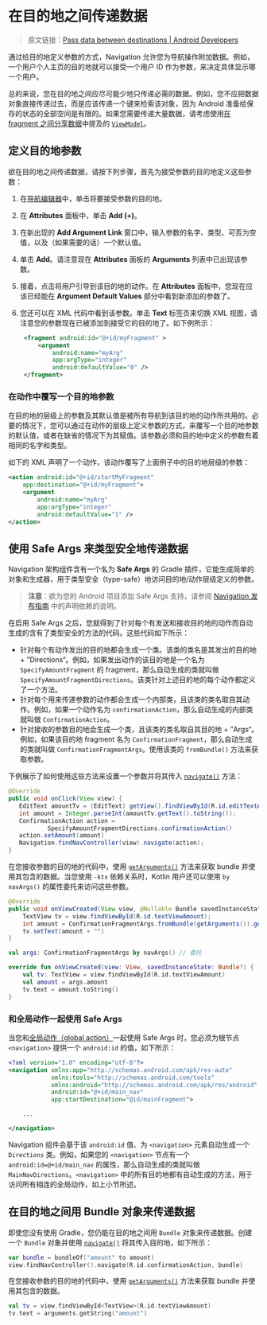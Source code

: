 # 在目的地之间传递数据
> 原文链接：[Pass data between destinations  |  Android Developers](https://developer.android.google.cn/topic/libraries/architecture/navigation/navigation-pass-data)

通过给目的地定义参数的方式，Navigation 允许您为导航操作附加数据。例如，一个用户个人主页的目的地就可以接受一个用户 ID 作为参数，来决定具体显示哪一个用户。

总的来说，您在目的地之间应尽可能少地只传递必需的数据。例如，您不应把数据对象直接传递过去，而是应该传递一个键来检索该对象，因为 Android 准备给保存的状态的全部空间是有限的。如果您需要传递大量数据，请考虑使用[在 fragment 之间分享数据](https://github.com/Android-Jetpack-Chinese-Translation/android-jetpack-chinese-translation/blob/master/DOCS/B_Guides/3_Core_topics/3_2_Architecture_Components/3_2_8_ViewModel.md)中提及的 [`ViewModel`](https://developer.android.google.cn/reference/androidx/lifecycle/ViewModel?hl=zh-cn)。

## 定义目的地参数

欲在目的地之间传递数据，请按下列步骤，首先为接受参数的目的地定义这些参数：

1. 在[导航编辑器](https://github.com/Android-Jetpack-Chinese-Translation/android-jetpack-chinese-translation/blob/master/DOCS/B_Guides/3_Core_topics/3_3_Navigation/3_3_2_Implement_Navigation_with_the_Navigation_Architecture_Component.md)中，单击将要接受参数的目的地。
2. 在 **Attributes** 面板中，单击 **Add (+)**。
3. 在新出现的 **Add Argument Link** 窗口中，输入参数的名字、类型、可否为空值，以及（如果需要的话）一个默认值。
4. 单击 **Add**。请注意现在 **Attributes** 面板的 **Arguments** 列表中已出现该参数。
5. 接着，点击将用户引导到该目的地的动作。在 **Attributes** 面板中，您现在应该已经能在 **Argument Default Values** 部分中看到新添加的参数了。
6. 您还可以在 XML 代码中看到该参数。单击 **Text** 标签页来切换 XML 视图，请注意您的参数现在已被添加到接受它的目的地了。如下例所示：
	
	```xml
	 <fragment android:id="@+id/myFragment" >
	     <argument
	         android:name="myArg"
	         app:argType="integer"
	         android:defaultValue="0" />
	 </fragment>
	```

### 在动作中覆写一个目的地参数

在目的地的层级上的参数及其默认值是被所有导航到该目的地的动作所共用的。必要的情况下，您可以通过在动作的层级上定义参数的方式，来覆写一个目的地参数的默认值，或者在缺省的情况下为其赋值。该参数必须和目的地中定义的参数有着相同的名字和类型。

如下的 XML 声明了一个动作，该动作覆写了上面例子中的目的地层级的参数：

```xml
<action android:id="@+id/startMyFragment"
    app:destination="@+id/myFragment">
    <argument
        android:name="myArg"
        app:argType="integer"
        android:defaultValue="1" />
</action>
```

## 使用 Safe Args 来类型安全地传递数据

Navigation 架构组件含有一个名为 **Safe Args** 的 Gradle 插件，它能生成简单的对象和生成器，用于类型安全（type-safe）地访问目的地/动作层级定义的参数。

>**注意**：欲为您的 Android 项目添加 Safe Args 支持，请参阅 [Navigation 发布指南](https://developer.android.google.cn/jetpack/androidx/releases/navigation?hl=zh-cn#safeargs) 中的声明依赖的说明。

在启用 Safe Args 之后，您就得到了针对每个有发送和接收目的地的动作而自动生成的含有了类型安全的方法的代码。这些代码如下所示：

* 针对每个有动作发出的目的地都会生成一个类。该类的类名是其发出的目的地 + ”Directions“。例如，如果发出动作的该目的地是一个名为 `SpecifyAmountFragment` 的 fragment，那么自动生成的类就叫做 `SpecifyAmountFragmentDirections`。该类针对上述目的地的每个动作都定义了一个方法。
* 针对每个用来传递参数的动作都会生成一个内部类，且该类的类名取自其动作。例如，如果一个动作名为 `confirmationAction`，那么自动生成的内部类就叫做 `ConfirmationAction`。
* 针对接收的参数目的地会生成一个类，且该类的类名取自其目的地 + ”Args“。例如，如果该目的地 fragment 名为 `ConfirmationFragment`，那么自动生成的类就叫做 `ConfirmationFragmentArgs`。使用该类的 `fromBundle()` 方法来获取参数。

下例展示了如何使用这些方法来设置一个参数并将其传入 [`navigate()`](https://developer.android.google.cn/reference/androidx/navigation/NavController.html?hl=zh-cn#navigate(int)) 方法：

```java
@Override
public void onClick(View view) {
   EditText amountTv = (EditText) getView().findViewById(R.id.editTextAmount);
   int amount = Integer.parseInt(amountTv.getText().toString());
   ConfirmationAction action =
           SpecifyAmountFragmentDirections.confirmationAction()
   action.setAmount(amount)
   Navigation.findNavController(view).navigate(action);
}
```

在您接收参数的目的地的代码中，使用 [`getArguments()`](https://developer.android.google.cn/reference/android/support/v4/app/Fragment.html?hl=zh-cn#getArguments()) 方法来获取 bundle 并使用其包含的数据。当您使用 `-ktx` 依赖关系时，Kotlin 用户还可以使用 `by navArgs()` 的属性委托来访问这些参数。

```java
@Override
public void onViewCreated(View view, @Nullable Bundle savedInstanceState) {
    TextView tv = view.findViewById(R.id.textViewAmount);
    int amount = ConfirmationFragmentArgs.fromBundle(getArguments()).getAmount();
    tv.setText(amount + "")
}
```

```kotlin
val args: ConfirmationFragmentArgs by navArgs() // 委托

override fun onViewCreated(view: View, savedInstanceState: Bundle?) {
    val tv: TextView = view.findViewById(R.id.textViewAmount)
    val amount = args.amount
    tv.text = amount.toString()
}
```

### 和全局动作一起使用 Safe Args

当您和[全局动作（global action）](https://github.com/Android-Jetpack-Chinese-Translation/android-jetpack-chinese-translation/blob/master/DOCS/B_Guides/3_Core_topics/3_3_Navigation/3_3_9_Global_actions.md)一起使用 Safe Args 时，您必须为根节点 `<navigation>` 提供一个 `android:id` 的值，如下所示：

```xml
<?xml version="1.0" encoding="utf-8"?>
<navigation xmlns:app="http://schemas.android.com/apk/res-auto"
            xmlns:tools="http://schemas.android.com/tools"
            xmlns:android="http://schemas.android.com/apk/res/android"
            android:id="@+id/main_nav"
            app:startDestination="@id/mainFragment">

    ...

</navigation>
```

Navigation 组件会基于该 `android:id` 值、为 `<navigation>` 元素自动生成一个 `Directions` 类。例如，如果您的 `<navigation>` 节点有一个 `android:id=@+id/main_nav` 的属性，那么自动生成的类就叫做 `MainNavDirections`。`<navigation>` 中的所有目的地都有自动生成的方法，用于访问所有相连的全局动作，如上小节所述。

## 在目的地之间用 Bundle 对象来传递数据

即使您没有使用 Gradle，您仍能在目的地之间用 `Bundle` 对象来传递数据。创建一个 `Bundle` 对象并使用 [`navigate()`](https://developer.android.google.cn/reference/androidx/navigation/NavController.html?hl=zh-cn#navigate(int)) 将其传入目的地，如下所示：

```kotlin
var bundle = bundleOf("amount" to amount)
view.findNavController().navigate(R.id.confirmationAction, bundle)
```

在您接收参数的目的地的代码中，使用 [`getArguments()`](https://developer.android.google.cn/reference/android/support/v4/app/Fragment.html?hl=zh-cn#getArguments()) 方法来获取 bundle 并使用其包含的数据。

```kotlin
val tv = view.findViewById<TextView>(R.id.textViewAmount)
tv.text = arguments.getString("amount")
```



